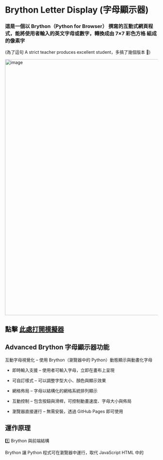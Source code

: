 # Brython Letter Display (字母顯示器)

### 這是一個以 Brython（Python for Browser） 撰寫的互動式網頁程式，能將使用者輸入的英文字母或數字，轉換成由 7×7 彩色方格 組成的像素字
(為了這句 A strict teacher produces excellent student，多搞了幾個版本 🧠)

<img width="1247" height="846" alt="image" src="https://github.com/user-attachments/assets/36f4b46b-ed41-4c12-8d4b-5065b2bdf9bf" />

 
 ##  點擊 [此處打開模擬器](https://leceichen.github.io/Advanced-Brython-Letter-Display/ )


##  Advanced Brython 字母顯示器功能

互動字母視覺化 – 使用 Brython（瀏覽器中的 Python）動態顯示與動畫化字母

- 即時輸入支援 – 使用者可輸入字母，立即在畫布上呈現

- 可自訂樣式 – 可以調整字型大小、顏色與顯示效果

- 網格佈局 – 字母以結構化的網格系統排列顯示

- 互動控制 – 包含按鈕與滑桿，可控制動畫速度、字母大小與佈局

- 瀏覽器直接運行 – 無需安裝，透過 GitHub Pages 即可使用


  

 ##  運作原理
1️⃣ Brython 與前端結構

Brython 讓 Python 程式可在瀏覽器中運行，取代 JavaScript
HTML 中的 <script type="text/python"> 區塊即是主要邏輯

主要組成部分：

HTML + CSS：定義按鈕、輸入框與顯示區域

Brython：以 Python 控制 DOM、Canvas、按鈕事件
#

2️⃣ 顯示核心（點陣繪製邏輯）

每個字元（如 A, B, 1, 2, …）在字典 LETTER_PATTERNS 中定義
範例：

'A': ["0011100",
      "0110110",
      "1100011",
      "1111111",
      "1100011",
      "1100011",
      "1100011"]


每一行代表 7 個像素點，1 為有色方格，0 為空白
#

3️⃣ World 類別（繪圖世界）

負責建立一個 Canvas「世界」：

有三層：grid（格線）、background（背景）、display（顯示層）

每一格方塊為 25px × 25px。

使用 draw_color_block(x, y, color) 於指定座標畫出有色方格
#

4️⃣ LetterDisplay 類別（顯示控制）

接收輸入文字，依照字數建立對應寬度的繪圖世界

逐字取出 LETTER_PATTERNS 中的資料，依序繪製

每個字元顏色不同，從 self.colors 中循環取色
#

5️⃣ 互動操作

透過 Brython 綁定按鈕與輸入事件：

「顯示」：讀取輸入框內容並呼叫 display.display_text()

「清除」：清空輸入框與顯示區

範例按鈕：快速輸入並顯示預設字串

按下 Enter 鍵也能觸發顯示

